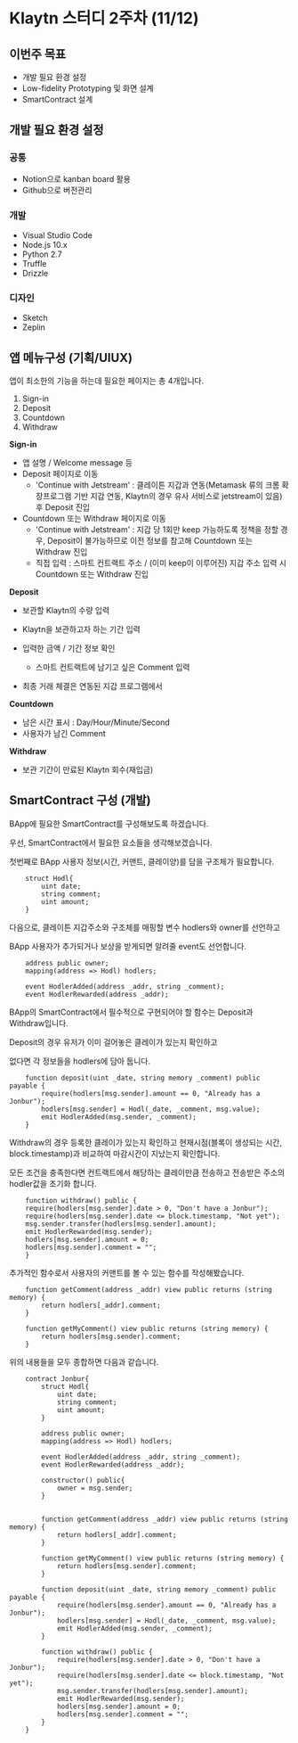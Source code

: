 # Klaytn 스터디 2주차 (11/12)

## 이번주 목표
- 개발 필요 환경 설정
- Low-fidelity Prototyping 및 화면 설계
- SmartContract 설계

## 개발 필요 환경 설정
### 공통
- Notion으로 kanban board 활용 
- Github으로 버전관리

### 개발
- Visual Studio Code
- Node.js 10.x
- Python 2.7
- Truffle
- Drizzle

### 디자인
- Sketch
- Zeplin

## 앱 메뉴구성 (기획/UIUX)
앱이 최소한의 기능을 하는데 필요한 페이지는 총 4개입니다.

1. Sign-in
2. Deposit
3. Countdown
4. Withdraw

**Sign-in**

- 앱 설명 / Welcome message 등
- Deposit 페이지로 이동
    - 'Continue with Jetstream' : 클레이튼 지갑과 연동(Metamask 류의 크롬 확장프로그램 기반 지갑 연동, Klaytn의 경우 유사 서비스로 jetstream이 있음) 후 Deposit 진입
- Countdown 또는 Withdraw 페이지로 이동
    - 'Continue with Jetstream' : 지갑 당 1회만 keep 가능하도록 정책을 정할 경우, Deposit이 불가능하므로 이전 정보를 참고해 Countdown 또는 Withdraw 진입
    - 직접 입력 : 스마트 컨트랙트 주소 / (이미 keep이 이루어진) 지갑 주소 입력 시 Countdown 또는 Withdraw 진입

**Deposit**

- 보관할 Klaytn의 수량 입력
- Klaytn을 보관하고자 하는 기간 입력
- 입력한 금액 / 기간 정보 확인

    + 스마트 컨트랙트에 남기고 싶은 Comment 입력

- 최종 거래 체결은 연동된 지갑 프로그램에서

**Countdown**

- 남은 시간 표시 : Day/Hour/Minute/Second
- 사용자가 남긴 Comment

**Withdraw**

- 보관 기간이 만료된 Klaytn 회수(재입금)

## SmartContract 구성 (개발)

BApp에 필요한 SmartContract를 구성해보도록 하겠습니다.

우선, SmartContract에서 필요한 요소들을 생각해보겠습니다.

첫번째로 BApp 사용자 정보(시간, 커맨트, 클레이양)를 담을 구조체가 필요합니다.
```
    struct Hodl{
    	uint date;
    	string comment;
    	uint amount;
    }
```

다음으로, 클레이튼 지갑주소와 구조체를 매핑할 변수 hodlers와 owner를 선언하고

BApp 사용자가 추가되거나 보상을 받게되면 알려줄 event도 선언합니다.
```
    address public owner;
    mapping(address => Hodl) hodlers;
        
    event HodlerAdded(address _addr, string _comment);
    event HodlerRewarded(address _addr);
```
BApp의 SmartContract에서 필수적으로 구현되어야 할 함수는 Deposit과 Withdraw입니다.

Deposit의 경우 유저가 이미 걸어놓은 클레이가 있는지 확인하고

없다면 각 정보들을 hodlers에 담아 둡니다.
```
    function deposit(uint _date, string memory _comment) public payable {
    	require(hodlers[msg.sender].amount == 0, "Already has a Jonbur");
    	hodlers[msg.sender] = Hodl(_date, _comment, msg.value);
    	emit HodlerAdded(msg.sender, _comment);
    }
```
Withdraw의 경우 등록한 클레이가 있는지 확인하고 현재시점(블록이 생성되는 시간, block.timestamp)과 비교하여 마감시간이 지났는지 확인합니다.

모든 조건을 충족한다면 컨트랙트에서 해당하는 클레이만큼 전송하고 전송받은 주소의 hodler값을 초기화 합니다.
```
    function withdraw() public {
    require(hodlers[msg.sender].date > 0, "Don't have a Jonbur");
    require(hodlers[msg.sender].date <= block.timestamp, "Not yet");
    msg.sender.transfer(hodlers[msg.sender].amount);
    emit HodlerRewarded(msg.sender);
    hodlers[msg.sender].amount = 0;
    hodlers[msg.sender].comment = "";
    }
```
추가적인 함수로서 사용자의 커맨트를 볼 수 있는 함수를 작성해봤습니다.
```
    function getComment(address _addr) view public returns (string memory) {
    	return hodlers[_addr].comment;
    }
        
    function getMyComment() view public returns (string memory) {
    	return hodlers[msg.sender].comment;
    }
```
위의 내용들을 모두 종합하면 다음과 같습니다.
```
    contract Jonbur{
        struct Hodl{
            uint date;
            string comment;
            uint amount;
        }
        
        address public owner;
        mapping(address => Hodl) hodlers;
        
        event HodlerAdded(address _addr, string _comment);
        event HodlerRewarded(address _addr);
        
        constructor() public{
            owner = msg.sender;
        }
    
    
        function getComment(address _addr) view public returns (string memory) {
            return hodlers[_addr].comment;
        }
        
        function getMyComment() view public returns (string memory) {
            return hodlers[msg.sender].comment;
        }
        
        function deposit(uint _date, string memory _comment) public payable {
            require(hodlers[msg.sender].amount == 0, "Already has a Jonbur");
            hodlers[msg.sender] = Hodl(_date, _comment, msg.value);
            emit HodlerAdded(msg.sender, _comment);
        }
        
        function withdraw() public {
            require(hodlers[msg.sender].date > 0, "Don't have a Jonbur");
            require(hodlers[msg.sender].date <= block.timestamp, "Not yet");
            msg.sender.transfer(hodlers[msg.sender].amount);
            emit HodlerRewarded(msg.sender);
            hodlers[msg.sender].amount = 0;
            hodlers[msg.sender].comment = "";
        }
    }
```
